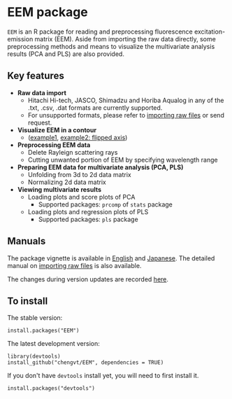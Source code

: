 # EEM package

`EEM` is an R package for reading and preprocessing fluorescence excitation-emission matrix (EEM). Aside from importing the raw data directly, some preprocessing methods and means to visualize the multivariate analysis results (PCA and PLS) are also provided. 

## Key features 
* **Raw data import**
  - Hitachi Hi-tech, JASCO, Shimadzu and Horiba Aqualog in any of the .txt, .csv, .dat formats are currently supported.
  - For unsupported formats, please refer to [importing raw files](vignettes/file-io.md) or send request. 
* **Visualize EEM in a contour**
  - ([example1](vignettes/figure/drawEEM-1.png), [example2: flipped axis](vignettes/figure/drawEEM-3.png))
* **Preprocessing EEM data**
  - Delete Rayleign scattering rays
  - Cutting unwanted portion of EEM by specifying wavelength range
* **Preparing EEM data for multivariate analysis (PCA, PLS)**
  - Unfolding from 3d to 2d data matrix
  - Normalizing 2d data matrix
* **Viewing multivariate results**
  - Loading plots and score plots of PCA
    - Supported packages: `prcomp` of `stats` package
  - Loading plots and regression plots of PLS
    - Supported packages: `pls` package

## Manuals
The package vignette is available in [English](vignettes/vignette.md) and 
[Japanese](http://rpubs.com/chengvt/EEM_Japanese). The detailed manual on [importing raw files](vignettes/file-io.md) is also available.

The changes during version updates are recorded [here](NEWS.md).

## To install

The stable version:
	
    install.packages("EEM")

The latest development version:

    library(devtools) 
    install_github("chengvt/EEM", dependencies = TRUE)
	
If you don't have `devtools` install yet, you will need to first install it. 

    install.packages("devtools")
	
